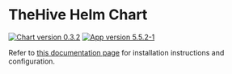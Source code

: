 # TheHive Helm Chart

[![Chart version 0.3.2](https://img.shields.io/badge/Chart_version-0.3.2-blue.svg?logo=helm)](https://github.com/StrangeBeeCorp/helm-charts/releases/tag/thehive-0.3.2) [![App version 5.5.2-1](https://img.shields.io/badge/App_version-5.5.2--1-blue)](https://docs.strangebee.com/thehive/release-notes/release-notes-5.5/)

Refer to [this documentation page](https://docs.strangebee.com/thehive/installation/kubernetes/) for installation instructions and configuration.
